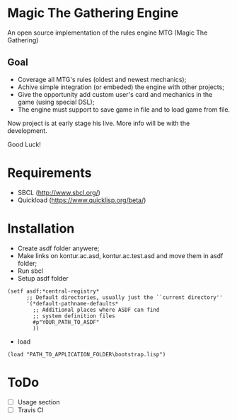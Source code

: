 # Magic The Gathering Engine
An open source implementation of the rules engine MTG (Magic The Gathering)

## Goal

- Coverage all MTG's rules (oldest and newest mechanics);
- Achive simple integration (or embeded) the engine with other projects;
- Give the opportunity add custom user's card and mechanics in the game (using special DSL);
- The engine must support to save game in file and to load game from file.

Now project is at early stage his live. More info will be with the development.

Good Luck!

# Requirements

- SBCL (http://www.sbcl.org/)
- Quickload (https://www.quicklisp.org/beta/)

# Installation

- Create asdf folder anywere;
- Make links on kontur.ac.asd, kontur.ac.test.asd and move them in asdf folder;
- Run sbcl
- Setup asdf folder

```Lisp
(setf asdf:*central-registry*
      ;; Default directories, usually just the ``current directory''
      '(*default-pathname-defaults*
        ;; Additional places where ASDF can find
        ;; system definition files
        #p"YOUR_PATH_TO_ASDF"
        ))
```
- load

```Lisp
(load "PATH_TO_APPLICATION_FOLDER\bootstrap.lisp")
```

# ToDo

- [ ] Usage section
- [ ] Travis CI
